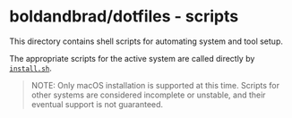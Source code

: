 # boldandbrad/dotfiles - scripts

This directory contains shell scripts for automating system and tool setup.

The appropriate scripts for the active system are called directly by
[`install.sh`](../install.sh).

> NOTE: Only macOS installation is supported at this time. Scripts for other
> systems are considered incomplete or unstable, and their eventual support is
> not guaranteed.
